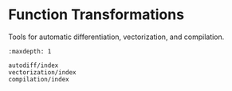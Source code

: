 # Function Transformations

Tools for automatic differentiation, vectorization, and compilation.

```{toctree}
:maxdepth: 1

autodiff/index
vectorization/index
compilation/index
```
